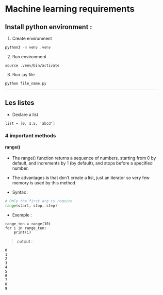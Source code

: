 # Machine learning requirements

## Install python environment :
1. Create environment
``` bash
python3 -m venv .venv
```

2. Run environment 
```
source .venv/bin/activate
```

3. Run .py file 
```
python file_name.py
```
--- 

## Les listes 

- Declare a list 
```
list = [0, 1.5, 'abcd']
```

### 4 important methods 

#### range()
- The range() function returns a sequence of numbers, starting 
from 0 by default, and increments by 1 (by default), and stops before a specified number.
- The advantages is that don't create a list, just an iterator so very few memory is used by 
this method. 

- Syntax :
``` python
# Only the first arg is require
range(start, stop, step)
```

- Exemple :
```
range_ten = range(10)
for i in range_ten:
    print(i)
```
> output :
```
0
1
2
3
4
5
6
7
8
9
```
